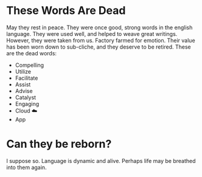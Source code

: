 # These Words Are Dead

May they rest in peace. They were once good, strong words in the english language. They were used well, and helped to
weave great writings. However, they were taken from us. Factory farmed for emotion. Their value has been worn down to
sub-cliche, and they deserve to be retired. These are the dead words:

- Compelling
- Utilize
- Facilitate
- Assist
- Advise
- Catalyst
- Engaging
- Cloud :cloud:
- App

# Can they be reborn?

I suppose so. Language is dynamic and alive. Perhaps life may be breathed into them again.
